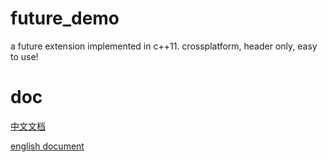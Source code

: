# future_demo
a future extension implemented in c++11. crossplatform, header only, easy to use!

# doc

[中文文档](https://github.com/topcpporg/future/blob/master/docs/Future.md)

[english document](https://github.com/topcpporg/future/blob/master/docs/Future_en.md)
